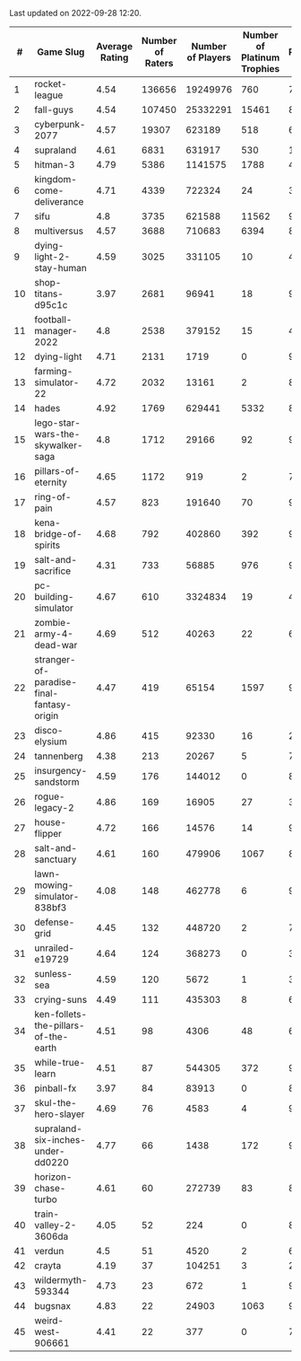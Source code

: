 Last updated on 2022-09-28 12:20.


|#|Game Slug|Average Rating|Number of Raters|Number of Players|Number of Platinum Trophies|Max Rarity (%)|
|---|---|---|---|---|---|---|
|1|rocket-league|4.54|136656|19249976|760|74|
|2|fall-guys|4.54|107450|25332291|15461|89|
|3|cyberpunk-2077|4.57|19307|623189|518|60|
|4|supraland|4.61|6831|631917|530|100|
|5|hitman-3|4.79|5386|1141575|1788|48|
|6|kingdom-come-deliverance|4.71|4339|722324|24|30|
|7|sifu|4.8|3735|621588|11562|96|
|8|multiversus|4.57|3688|710683|6394|82|
|9|dying-light-2-stay-human|4.59|3025|331105|10|48|
|10|shop-titans-d95c1c|3.97|2681|96941|18|98|
|11|football-manager-2022|4.8|2538|379152|15|48|
|12|dying-light|4.71|2131|1719|0|98|
|13|farming-simulator-22|4.72|2032|13161|2|86|
|14|hades|4.92|1769|629441|5332|89|
|15|lego-star-wars-the-skywalker-saga|4.8|1712|29166|92|98|
|16|pillars-of-eternity|4.65|1172|919|2|79|
|17|ring-of-pain|4.57|823|191640|70|97|
|18|kena-bridge-of-spirits|4.68|792|402860|392|94|
|19|salt-and-sacrifice|4.31|733|56885|976|91|
|20|pc-building-simulator|4.67|610|3324834|19|47|
|21|zombie-army-4-dead-war|4.69|512|40263|22|66|
|22|stranger-of-paradise-final-fantasy-origin|4.47|419|65154|1597|98|
|23|disco-elysium|4.86|415|92330|16|28|
|24|tannenberg|4.38|213|20267|5|73|
|25|insurgency-sandstorm|4.59|176|144012|0|8|
|26|rogue-legacy-2|4.86|169|16905|27|36|
|27|house-flipper|4.72|166|14576|14|93|
|28|salt-and-sanctuary|4.61|160|479906|1067|83|
|29|lawn-mowing-simulator-838bf3|4.08|148|462778|6|92|
|30|defense-grid|4.45|132|448720|2|79|
|31|unrailed-e19729|4.64|124|368273|0|39|
|32|sunless-sea|4.59|120|5672|1|38|
|33|crying-suns|4.49|111|435303|8|65|
|34|ken-follets-the-pillars-of-the-earth|4.51|98|4306|48|60|
|35|while-true-learn|4.51|87|544305|372|93|
|36|pinball-fx|3.97|84|83913|0|86|
|37|skul-the-hero-slayer|4.69|76|4583|4|96|
|38|supraland-six-inches-under-dd0220|4.77|66|1438|172|99|
|39|horizon-chase-turbo|4.61|60|272739|83|83|
|40|train-valley-2-3606da|4.05|52|224|0|89|
|41|verdun|4.5|51|4520|2|63|
|42|crayta|4.19|37|104251|3|22|
|43|wildermyth-593344|4.73|23|672|1|91|
|44|bugsnax|4.83|22|24903|1063|97|
|45|weird-west-906661|4.41|22|377|0|72|
